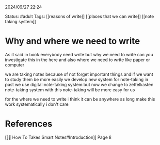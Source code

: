2024/09/27
22:24

Status: #adult 
Tags: [[reasons of write]] [[places that we can write]] [[note taking system]]

# Why and where we need to write

As it said in book everybody need write but why we need to write
can you investigate this in the here and also where we need to write like paper or computer 

we are taking notes because of not forget important things and if we want to study them be more easily we develop new system for note-taking in past we use digital note-taking system but now we change to zettelkasten note-taking system with this note-taking will be more easy for us

for the where we need to write i think it can be anywhere as long make this work systematically i don't care

# References

[[📙 How To Takes Smart Notes#Introduction]] Page 8
